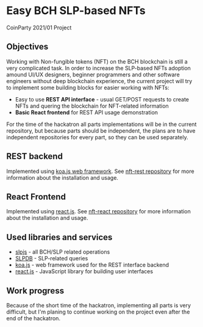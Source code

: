 # Easy BCH SLP-based NFTs

CoinParty 2021/01 Project

## Objectives

Working with Non-fungible tokens (NFT) on the BCH blockchain is still a very complicated task. In order to increase the SLP-based NFTs adoption amound UI/UX designers, beginner programmers and other software engineers without deep blockchain experience, the current project will try to implement some building blocks for easier working with NFTs:

* Easy to use **REST API interface** - usual GET/POST requests to create NFTs and quering the blockchain for NFT-related information
* **Basic React frontend** for REST API usage demonstration

For the time of the hackatron all parts implementations will be in the current repository,
but because parts should be independent, the plans are to have independent repositories for every part, so they can be used separately.

## REST backend

Implemented using [koa.js web framework](https://koajs.com/). See [nft-rest repository](./nft-rest/README.md) for more information about the installation and usage.

## React Frontend

Implemented using [react.js](https://reactjs.org/). See [nft-react repository](./nft-react/README.md) for more information about the installation and usage.

## Used libraries and services

* [slpjs](https://github.com/simpleledger/slpjs) - all BCH/SLP related operations
* [SLPDB](https://slpdb.fountainhead.cash/explorer) - SLP-related queries
* [koa.js](https://koajs.com/) - web framework used for the REST interface backend
* [react.js](https://reactjs.org/) - JavaScript library for building user interfaces

## Work progress

Because of the short time of the hackatron, implementing all parts is very difficult, but I'm planing to continue working on the project even after the end of the hackatron.
